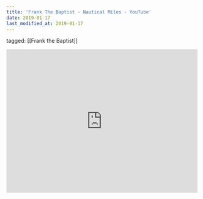 ```yaml
---
title: 'Frank The Baptist - Nautical Miles - YouTube'
date: 2019-01-17
last_modified_at: 2019-01-17
---
```

tagged: [[Frank the Baptist]]
<iframe allow="accelerometer; autoplay; clipboard-write; encrypted-media; gyroscope; picture-in-picture" allowfullscreen="" frameborder="0" height="375" id="youtube_iframe" src="https://www.youtube.com/embed/I4OtUeLkUp0?feature=oembed&amp;enablejsapi=1&amp;origin=https://safe.txmblr.com&amp;wmode=opaque" width="500"></iframe>